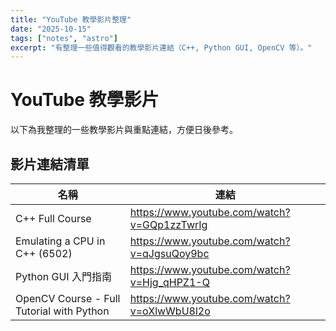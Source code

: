 ```yaml
---
title: "YouTube 教學影片整理"
date: "2025-10-15"
tags: ["notes", "astro"]
excerpt: "有整理一些值得觀看的教學影片連結（C++, Python GUI, OpenCV 等）。"
---
```


# YouTube 教學影片

以下為我整理的一些教學影片與重點連結，方便日後參考。

## 影片連結清單

| 名稱 | 連結 |
| --- | --- |
| C++ Full Course | https://www.youtube.com/watch?v=GQp1zzTwrIg |
| Emulating a CPU in C++ (6502) | https://www.youtube.com/watch?v=qJgsuQoy9bc |
| Python GUI 入門指南 | https://www.youtube.com/watch?v=Hjg_qHPZ1-Q |
| OpenCV Course - Full Tutorial with Python | https://www.youtube.com/watch?v=oXlwWbU8l2o |

